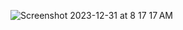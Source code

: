 ![Screenshot 2023-12-31 at 8 17 17 AM](https://github.com/laodefardin/sistem-informasi-akademik---skripsi-fitriidris./assets/22639765/7569e405-ce5e-40c0-9c06-732d4554f903)
